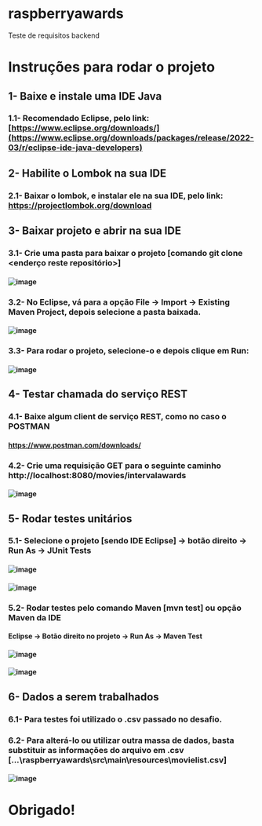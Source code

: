 # raspberryawards
Teste de requisitos backend

# Instruções para rodar o projeto
## 1- Baixe e instale uma IDE Java
### 1.1- Recomendado Eclipse, pelo link: [https://www.eclipse.org/downloads/](https://www.eclipse.org/downloads/packages/release/2022-03/r/eclipse-ide-java-developers)
## 2- Habilite o Lombok na sua IDE
### 2.1- Baixar o lombok, e instalar ele na sua IDE, pelo link: https://projectlombok.org/download
## 3- Baixar projeto e abrir na sua IDE
### 3.1- Crie uma pasta para baixar o projeto [comando git clone <enderço reste repositório>]
#### ![image](https://user-images.githubusercontent.com/2281527/169886855-a48a27ea-4729-49cf-ace9-c07a58bf5bfb.png)
### 3.2- No Eclipse, vá para a opção File -> Import -> Existing Maven Project, depois selecione a pasta baixada.
#### ![image](https://user-images.githubusercontent.com/2281527/169887236-9dfa50fa-803e-47cd-aba9-8c1214acf350.png)
### 3.3- Para rodar o projeto, selecione-o e depois clique em Run:
#### ![image](https://user-images.githubusercontent.com/2281527/169887598-2691a8c5-cab0-4283-9b2d-2810b07c8b6c.png)
## 4- Testar chamada do serviço REST
### 4.1- Baixe algum client de serviço REST, como no caso o POSTMAN
#### https://www.postman.com/downloads/
### 4.2- Crie uma requisição GET para o seguinte caminho http://localhost:8080/movies/intervalawards
#### ![image](https://user-images.githubusercontent.com/2281527/169896554-59e01bb5-0871-4818-b01c-e2c256d299d2.png)
## 5- Rodar testes unitários 
### 5.1- Selecione o projeto [sendo IDE Eclipse] -> botão direito -> Run As -> JUnit Tests
#### ![image](https://user-images.githubusercontent.com/2281527/169889971-87cc6342-96a2-4f05-afa2-46242a41e396.png)
#### ![image](https://user-images.githubusercontent.com/2281527/169890080-a6eb1f48-a832-4907-954a-477e896e798e.png)
### 5.2- Rodar testes pelo comando Maven [mvn test] ou opção Maven da IDE
#### Eclipse -> Botão direito no projeto -> Run As -> Maven Test
#### ![image](https://user-images.githubusercontent.com/2281527/169890585-8db60569-15f9-4543-8a0b-2e94ebdf1e21.png)
#### ![image](https://user-images.githubusercontent.com/2281527/169890652-d15cd50a-82eb-4c0e-bcaa-060569d17467.png)
## 6- Dados a serem trabalhados
### 6.1- Para testes foi utilizado o .csv passado no desafio.
### 6.2- Para alterá-lo ou utilizar outra massa de dados, basta substituir as informações do arquivo em .csv [...\raspberryawards\src\main\resources\movielist.csv]
#### ![image](https://user-images.githubusercontent.com/2281527/169891214-9fcae0a5-ff2d-4ba1-a860-d8354ba00081.png)

# Obrigado!
